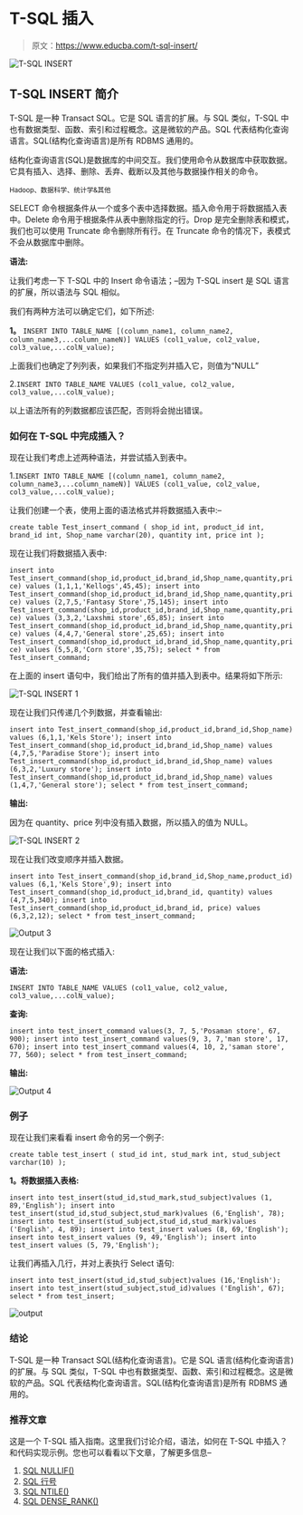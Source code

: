 # T-SQL 插入

> 原文：<https://www.educba.com/t-sql-insert/>

![T-SQL INSERT](img/dbf9d1875dc8e750645a7e4ff057d090.png)



## T-SQL INSERT 简介

T-SQL 是一种 Transact SQL。它是 SQL 语言的扩展。与 SQL 类似，T-SQL 中也有数据类型、函数、索引和过程概念。这是微软的产品。SQL 代表结构化查询语言。SQL(结构化查询语言)是所有 RDBMS 通用的。

结构化查询语言(SQL)是数据库的中间交互。我们使用命令从数据库中获取数据。它具有插入、选择、删除、丢弃、截断以及其他与数据操作相关的命令。

<small>Hadoop、数据科学、统计学&其他</small>

SELECT 命令根据条件从一个或多个表中选择数据。插入命令用于将数据插入表中。Delete 命令用于根据条件从表中删除指定的行。Drop 是完全删除表和模式，我们也可以使用 Truncate 命令删除所有行。在 Truncate 命令的情况下，表模式不会从数据库中删除。

**语法:**

让我们考虑一下 T-SQL 中的 Insert 命令语法；–因为 T-SQL insert 是 SQL 语言的扩展，所以语法与 SQL 相似。

我们有两种方法可以确定它们，如下所述:

**1。** `INSERT INTO TABLE_NAME [(column_name1, column_name2, column_name3,...column_nameN)] VALUES (col1_value, col2_value, col3_value,...colN_value);`

上面我们也确定了列列表，如果我们不指定列并插入它，则值为“NULL”

2.`INSERT INTO TABLE_NAME VALUES (col1_value, col2_value, col3_value,...colN_value);`

以上语法所有的列数据都应该匹配，否则将会抛出错误。

### 如何在 T-SQL 中完成插入？

现在让我们考虑上述两种语法，并尝试插入到表中。

1.`INSERT INTO TABLE_NAME [(column_name1, column_name2, column_name3,...column_nameN)] VALUES (col1_value, col2_value, col3_value,...colN_value);`

让我们创建一个表，使用上面的语法格式并将数据插入表中:–

`create table Test_insert_command
(
shop_id int,
product_id int,
brand_id int,
Shop_name varchar(20),
quantity int,
price int
);`

现在让我们将数据插入表中:

`insert into Test_insert_command(shop_id,product_id,brand_id,Shop_name,quantity,price)
values (1,1,1,'Kellogs',45,45);
insert into Test_insert_command(shop_id,product_id,brand_id,Shop_name,quantity,price)
values (2,7,5,'Fantasy Store',75,145);
insert into Test_insert_command(shop_id,product_id,brand_id,Shop_name,quantity,price)
values (3,3,2,'Laxshmi store',65,85);
insert into Test_insert_command(shop_id,product_id,brand_id,Shop_name,quantity,price)
values (4,4,7,'General store',25,65);
insert into Test_insert_command(shop_id,product_id,brand_id,Shop_name,quantity,price)
values (5,5,8,'Corn store',35,75);
select * from Test_insert_command;`

在上面的 insert 语句中，我们给出了所有的值并插入到表中。结果将如下所示:

![T-SQL INSERT 1](img/00823438924ed57bed62bd04d1fe3fb8.png)



现在让我们只传递几个列数据，并查看输出:

`insert into Test_insert_command(shop_id,product_id,brand_id,Shop_name)
values (6,1,1,'Kels Store');
insert into Test_insert_command(shop_id,product_id,brand_id,Shop_name)
values (4,7,5,'Paradise Store');
insert into Test_insert_command(shop_id,product_id,brand_id,Shop_name)
values (6,3,2,'Luxury store');
insert into Test_insert_command(shop_id,product_id,brand_id,Shop_name)
values (1,4,7,'General store');
select * from test_insert_command;`

**输出:**

因为在 quantity、price 列中没有插入数据，所以插入的值为 NULL。

![T-SQL INSERT 2](img/806ab6cd63677fdec4b630da7dd2c5cd.png)



现在让我们改变顺序并插入数据。

`insert into Test_insert_command(shop_id,brand_id,Shop_name,product_id)
values (6,1,'Kels Store',9);
insert into Test_insert_command(shop_id,product_id,brand_id, quantity)
values (4,7,5,340);
insert into Test_insert_command(shop_id,product_id,brand_id, price)
values (6,3,2,12);
select * from test_insert_command;`

![Output 3](img/c024247bbd37a64335467ccd97bb238f.png)



现在让我们以下面的格式插入:

**语法:**

`INSERT INTO TABLE_NAME VALUES (col1_value, col2_value, col3_value,...colN_value);`

**查询:**

`insert into test_insert_command values(3, 7, 5,'Posaman store', 67, 900);
insert into test_insert_command values(9, 3, 7,'man store', 17, 670);
insert into test_insert_command values(4, 10, 2,'saman store', 77, 560);
select * from test_insert_command;`

**输出:**

![Output 4](img/117bb4acb5fdf54cb09a71f1d417e82d.png)



### 例子

现在让我们来看看 insert 命令的另一个例子:

`create table test_insert
(
stud_id int,
stud_mark int,
stud_subject varchar(10)
);`

**1。将数据插入表格:**

`insert into test_insert(stud_id,stud_mark,stud_subject)values (1, 89,'English');
insert into test_insert(stud_id,stud_subject,stud_mark)values (6,'English', 78);
insert into test_insert(stud_subject,stud_id,stud_mark)values ('English', 4, 89);
insert into test_insert values (8, 69,'English');
insert into test_insert values (9, 49,'English');
insert into test_insert values (5, 79,'English');`

让我们再插入几行，并对上表执行 Select 语句:

`insert into test_insert(stud_id,stud_subject)values (16,'English');
insert into test_insert(stud_subject,stud_id)values ('English', 67);
select * from test_insert;`

![output](img/15f52d9de4f99d114d7d66505ea6ba8e.png)



### 结论

T-SQL 是一种 Transact SQL(结构化查询语言)。它是 SQL 语言(结构化查询语言)的扩展。与 SQL 类似，T-SQL 中也有数据类型、函数、索引和过程概念。这是微软的产品。SQL 代表结构化查询语言。SQL(结构化查询语言)是所有 RDBMS 通用的。

### 推荐文章

这是一个 T-SQL 插入指南。这里我们讨论介绍，语法，如何在 T-SQL 中插入？和代码实现示例。您也可以看看以下文章，了解更多信息–

1.  [SQL NULLIF()](https://www.educba.com/sql-nullif/)
2.  [SQL 行号](https://www.educba.com/sql-row_number/)
3.  [SQL NTILE()](https://www.educba.com/sql-ntile/)
4.  [SQL DENSE_RANK()](https://www.educba.com/sql-dense_rank/)






